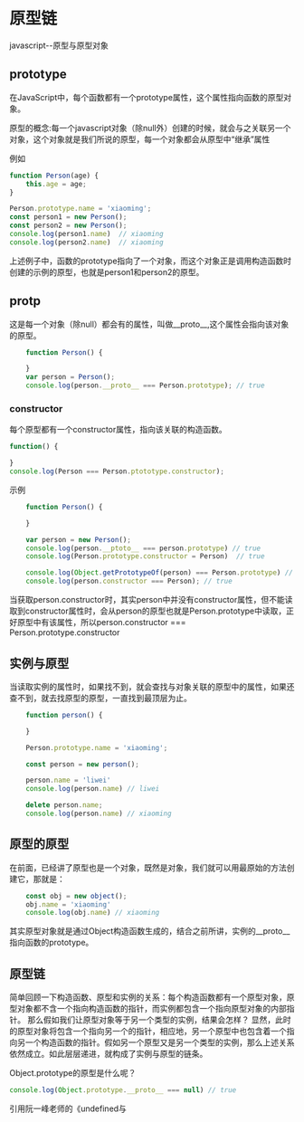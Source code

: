 # 原型链

javascript--原型与原型对象
## prototype
在JavaScript中，每个函数都有一个prototype属性，这个属性指向函数的原型对象。

原型的概念:每一个javascript对象（除null外）创建的时候，就会与之关联另一个对象，这个对象就是我们所说的原型，每一个对象都会从原型中“继承”属性

例如
```js
function Person(age) {
    this.age = age;
}

Person.prototype.name = 'xiaoming';
const person1 = new Person();
const person2 = new Person();
console.log(person1.name)  // xiaoming
console.log(person2.name)  // xiaoming
```

上述例子中，函数的prototype指向了一个对象，而这个对象正是调用构造函数时创建的示例的原型，也就是person1和person2的原型。

## __protp__

这是每一个对象（除null）都会有的属性，叫做__proto__,这个属性会指向该对象的原型。
```js
    function Person() {

    }
    var person = Person();
    console.log(person.__proto__ === Person.prototype); // true
```

### constructor
每个原型都有一个constructor属性，指向该关联的构造函数。
```js
function() {

}
console.log(Person === Person.ptototype.constructor);
```

示例
```js
    function Person() {

    }

    var person = new Person();
    console.log(person.__ptoto__ === person.prototype) // true
    console.log(Person.prototype.constructor = Person)  // true

    console.log(Object.getPrototypeOf(person) === Person.prototype) // true
    console.log(person.constructor === Person); // true
```
当获取person.constructor时，其实person中并没有constructor属性，但不能读取到constructor属性时，会从person的原型也就是Person.prototype中读取，正好原型中有该属性，所以person.constructor === Person.prototype.constructor

## 实例与原型
当读取实例的属性时，如果找不到，就会查找与对象关联的原型中的属性，如果还查不到，就去找原型的原型，一直找到最顶层为止。

```js
    function person() {

    }

    Person.prototype.name = 'xiaoming';

    const person = new person();

    person.name = 'liwei'
    console.log(person.name) // liwei

    delete person.name;
    console.log(person.name) // xiaoming
```

## 原型的原型

在前面，已经讲了原型也是一个对象，既然是对象，我们就可以用最原始的方法创建它，那就是：
```js
    const obj = new object();
    obj.name = 'xiaoming'
    console.log(obj.name) // xiaoming
```
其实原型对象就是通过Object构造函数生成的，结合之前所讲，实例的__proto__指向函数的prototype。


## 原型链



简单回顾一下构造函数、原型和实例的关系：每个构造函数都有一个原型对象，原型对象都不含一个指向构造函数的指针，而实例都包含一个指向原型对象的内部指针。
那么假如我们让原型对象等于另一个类型的实例，结果会怎样？
显然，此时的原型对象将包含一个指向另一个的指针，相应地，另一个原型中也包含着一个指向另一个构造函数的指针。假如另一个原型又是另一个类型的实例，那么上述关系依然成立。如此层层递进，就构成了实例与原型的链条。

Object.prototype的原型是什么呢？
```js
console.log(Object.prototype.__proto__ === null) // true
```
引用阮一峰老师的《undefined与